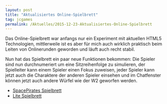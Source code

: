 ```yaml
---
layout: post
title: "Aktualisiertes Online-Spielbrett"
tag: jcgames
permalink: /Aktuelles/2015-12-23-Aktualisiertes-Online-Spielbrett
---
```


Das Online-Spielbrett war anfangs nur ein Experiment mit aktuellen HTML5 Technologien, mittlerweile ist es aber für mich auch wirklich praktisch beim Leiten von Onlinerunden geworden und läuft auch recht stabil.

Nun hat das Spielbrett ein paar neue Funktionen bekommen: Die Spieler sind nun durchnumeriert um eine Sitzreihenfolge zu simulieren, der Spielleiter kann einem Spieler einen Fokus zuweisen, jeder Spieler kann jetzt auch die Charaktere der anderen Spieler einsehen und im Chatfenster können jetzt auch andere Würfel wie der W2 geworfen werden.

- [SpacePirates Spielbrett](https://jcgames.de/spacepirates/Table)
- [Lite Spielbrett](https://lite.jcgames.de/Table)


